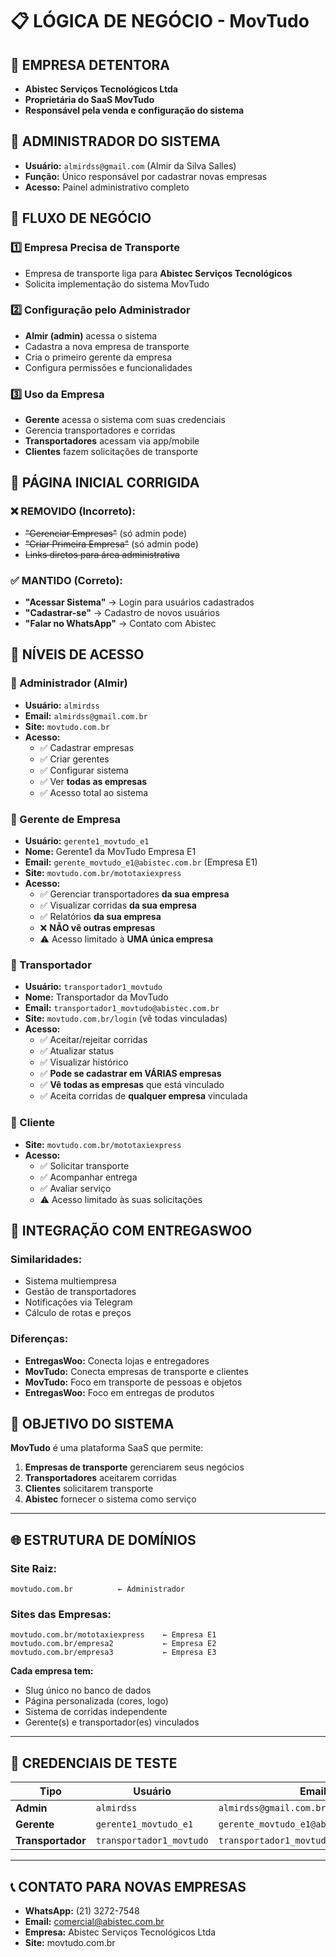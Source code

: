 # 📋 LÓGICA DE NEGÓCIO - MovTudo

## 🏢 **EMPRESA DETENTORA**
- **Abistec Serviços Tecnológicos Ltda**
- **Proprietária do SaaS MovTudo**
- **Responsável pela venda e configuração do sistema**

## 👑 **ADMINISTRADOR DO SISTEMA**
- **Usuário:** `almirdss@gmail.com` (Almir da Silva Salles)
- **Função:** Único responsável por cadastrar novas empresas
- **Acesso:** Painel administrativo completo

## 🚚 **FLUXO DE NEGÓCIO**

### **1️⃣ Empresa Precisa de Transporte**
- Empresa de transporte liga para **Abistec Serviços Tecnológicos**
- Solicita implementação do sistema MovTudo

### **2️⃣ Configuração pelo Administrador**
- **Almir (admin)** acessa o sistema
- Cadastra a nova empresa de transporte
- Cria o primeiro gerente da empresa
- Configura permissões e funcionalidades

### **3️⃣ Uso da Empresa**
- **Gerente** acessa o sistema com suas credenciais
- Gerencia transportadores e corridas
- **Transportadores** acessam via app/mobile
- **Clientes** fazem solicitações de transporte

## 🎯 **PÁGINA INICIAL CORRIGIDA**

### **❌ REMOVIDO (Incorreto):**
- ~~"Gerenciar Empresas"~~ (só admin pode)
- ~~"Criar Primeira Empresa"~~ (só admin pode)
- ~~Links diretos para área administrativa~~

### **✅ MANTIDO (Correto):**
- **"Acessar Sistema"** → Login para usuários cadastrados
- **"Cadastrar-se"** → Cadastro de novos usuários
- **"Falar no WhatsApp"** → Contato com Abistec

## 🔐 **NÍVEIS DE ACESSO**

### **👑 Administrador (Almir)**
- **Usuário:** `almirdss`
- **Email:** `almirdss@gmail.com.br`
- **Site:** `movtudo.com.br`
- **Acesso:**
  - ✅ Cadastrar empresas
  - ✅ Criar gerentes
  - ✅ Configurar sistema
  - ✅ Ver **todas as empresas**
  - ✅ Acesso total ao sistema

### **👔 Gerente de Empresa**
- **Usuário:** `gerente1_movtudo_e1`
- **Nome:** Gerente1 da MovTudo Empresa E1
- **Email:** `gerente_movtudo_e1@abistec.com.br` (Empresa E1)
- **Site:** `movtudo.com.br/mototaxiexpress`
- **Acesso:**
  - ✅ Gerenciar transportadores **da sua empresa**
  - ✅ Visualizar corridas **da sua empresa**
  - ✅ Relatórios **da sua empresa**
  - ❌ **NÃO vê outras empresas**
  - ⚠️ Acesso limitado à **UMA única empresa**

### **🚚 Transportador**
- **Usuário:** `transportador1_movtudo`
- **Nome:** Transportador da MovTudo
- **Email:** `transportador1_movtudo@abistec.com.br`
- **Site:** `movtudo.com.br/login` (vê todas vinculadas)
- **Acesso:**
  - ✅ Aceitar/rejeitar corridas
  - ✅ Atualizar status
  - ✅ Visualizar histórico
  - ✅ **Pode se cadastrar em VÁRIAS empresas**
  - ✅ **Vê todas as empresas** que está vinculado
  - ✅ Aceita corridas de **qualquer empresa** vinculada

### **👤 Cliente**
- **Site:** `movtudo.com.br/mototaxiexpress`
- **Acesso:**
  - ✅ Solicitar transporte
  - ✅ Acompanhar entrega
  - ✅ Avaliar serviço
  - ⚠️ Acesso limitado às suas solicitações

## 📱 **INTEGRAÇÃO COM ENTREGASWOO**

### **Similaridades:**
- Sistema multiempresa
- Gestão de transportadores
- Notificações via Telegram
- Cálculo de rotas e preços

### **Diferenças:**
- **EntregasWoo:** Conecta lojas e entregadores
- **MovTudo:** Conecta empresas de transporte e clientes
- **MovTudo:** Foco em transporte de pessoas e objetos
- **EntregasWoo:** Foco em entregas de produtos

## 🎯 **OBJETIVO DO SISTEMA**

**MovTudo** é uma plataforma SaaS que permite:
1. **Empresas de transporte** gerenciarem seus negócios
2. **Transportadores** aceitarem corridas
3. **Clientes** solicitarem transporte
4. **Abistec** fornecer o sistema como serviço

---

## 🌐 **ESTRUTURA DE DOMÍNIOS**

### **Site Raiz:**
```
movtudo.com.br          ← Administrador
```

### **Sites das Empresas:**
```
movtudo.com.br/mototaxiexpress    ← Empresa E1
movtudo.com.br/empresa2           ← Empresa E2
movtudo.com.br/empresa3           ← Empresa E3
```

**Cada empresa tem:**
- Slug único no banco de dados
- Página personalizada (cores, logo)
- Sistema de corridas independente
- Gerente(s) e transportador(es) vinculados

---

## 👥 **CREDENCIAIS DE TESTE**

| Tipo | Usuário | Email | Senha | Empresa |
|------|---------|-------|-------|---------|
| **Admin** | `almirdss` | `almirdss@gmail.com.br` | (configurada) | - |
| **Gerente** | `gerente1_movtudo_e1` | `gerente_movtudo_e1@abistec.com.br` | `Gerente1_movtudo_e1*` | E1 |
| **Transportador** | `transportador1_movtudo` | `transportador1_movtudo@abistec.com.br` | `Transportador1_movtudo*` | E1 |

---

## 📞 **CONTATO PARA NOVAS EMPRESAS**
- **WhatsApp:** (21) 3272-7548
- **Email:** comercial@abistec.com.br
- **Empresa:** Abistec Serviços Tecnológicos Ltda
- **Site:** movtudo.com.br
